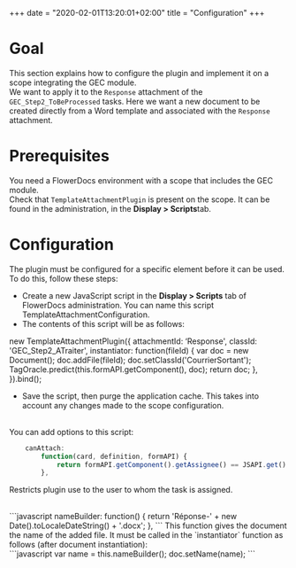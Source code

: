 +++
date = "2020-02-01T13:20:01+02:00"
title = "Configuration"
+++

# Goal

This section explains how to configure the plugin and implement it on a scope integrating the GEC module.  
We want to apply it to the `Response` attachment of the `GEC_Step2_ToBeProcessed` tasks. Here we want a new document to be created directly from a Word template and associated with the `Response` attachment.


# Prerequisites

You need a FlowerDocs environment with a scope that includes the GEC module.  
Check that `TemplateAttachmentPlugin` is present on the scope. It can be found in the administration, in the **Display > Scripts**tab.

# Configuration

The plugin must be configured for a specific element before it can be used.
To do this, follow these steps:

* Create a new JavaScript script in the **Display > Scripts** tab of FlowerDocs administration. You can name this script TemplateAttachmentConfiguration.
* The contents of this script will be as follows:

new TemplateAttachmentPlugin({
	attachmentId: ‘Response',
  	classId: 'GEC_Step2_ATraiter',
	instantiator:
		function(fileId) {
			var doc = new Document();
			doc.addFile(fileId);
			doc.setClassId('CourrierSortant');
			TagOracle.predict(this.formAPI.getComponent(), doc);
			return doc;
		},
}).bind();


* Save the script, then purge the application cache. This takes into account any changes made to the scope configuration.









<br/>
You can add options to this script:

```javascript
	canAttach:
		function(card, definition, formAPI) {
			return formAPI.getComponent().getAssignee() == JSAPI.get().getUserAPI().getId();
		},
```
Restricts plugin use to the user to whom the task is assigned.

<br/>
```javascript
	nameBuilder:
		function() {
			return 'Réponse-' + new Date().toLocaleDateString() + '.docx';
		},
```
This function gives the document the name of the added file.
It must be called in the `instantiator` function as follows (after document instantiation):

<br/>
```javascript
			var name = this.nameBuilder();
			doc.setName(name);
```

